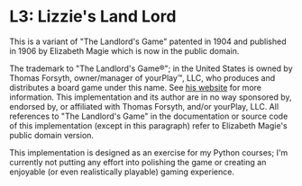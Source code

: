 # L3: Lizzie's Land Lord

This is a variant of "The Landlord's Game" patented in 1904 and
published in 1906 by Elizabeth Magie which is now in the public domain.

The trademark to "The Landlord's Game®"; in the United States is owned
by Thomas Forsyth, owner/manager of yourPlay™, LLC, who produces and
distributes a board game under this name. See [his
website](https://landlordsgame.info/) for more information. This
implementation and its author are in no way sponsored by, endorsed by,
or affiliated with Thomas Forsyth, and/or yourPlay, LLC. All references
to "The Landlord's Game" in the documentation or source code of this
implementation (except in this paragraph) refer to Elizabeth Magie's
public domain version.

This implementation is designed as an exercise for my Python courses; I'm
currently not putting any effort into polishing the game or creating an
enjoyable (or even realistically playable) gaming experience.
